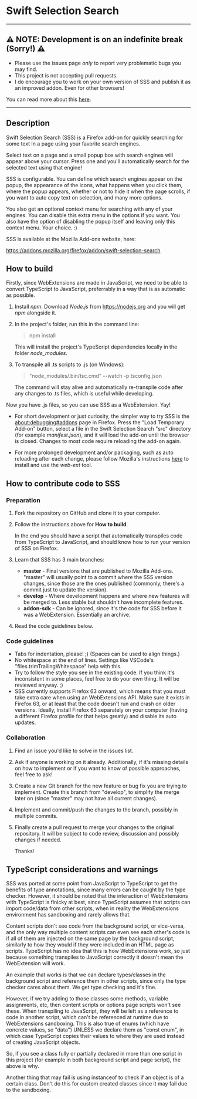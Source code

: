 Swift Selection Search
=================

-------------------------------

## ⚠ NOTE: Development is on an indefinite break (Sorry!) ⚠

- Please use the issues page _only_ to report very problematic bugs you may find.
- This project is not accepting pull requests.
- I do encourage you to work on your own version of SSS and publish it as an improved addon. Even for other browsers!

You can read more about this [here](https://github.com/CanisLupus/swift-selection-search/issues/230).

-------------------------------

## Description

Swift Selection Search (SSS) is a Firefox add-on for quickly searching for some text in a page using your favorite search engines.

Select text on a page and a small popup box with search engines will appear above your cursor. Press one and you'll automatically search for the selected text using that engine!

SSS is configurable. You can define which search engines appear on the popup, the appearance of the icons, what happens when you click them, where the popup appears, whether or not to hide it when the page scrolls, if you want to auto copy text on selection, and many more options.

You also get an optional context menu for searching with any of your engines. You can disable this extra menu in the options if you want. You also have the option of disabling the popup itself and leaving only this context menu. Your choice. :)

SSS is available at the Mozilla Add-ons website, here:

https://addons.mozilla.org/firefox/addon/swift-selection-search

## How to build

Firstly, since WebExtensions are made in JavaScript, we need to be able to convert TypeScript to JavaScript, preferrably in a way that is as automatic as possible.

1. Install *npm*. Download *Node.js* from https://nodejs.org and you will get *npm* alongside it.

1. In the project's folder, run this in the command line:
	> npm install

	This will install the project's TypeScript dependencies locally in the folder *node_modules*.

1. To transpile all .ts scripts to .js (on Windows):
	> "node_modules/.bin/tsc.cmd" --watch -p tsconfig.json

	The command will stay alive and automatically re-transpile code after any changes to .ts files, which is useful while developing.

Now you have .js files, so you can use SSS as a WebExtension. Yay!

- For short development or just curiosity, the simpler way to try SSS is the [about:debugging#addons](about:debugging#addons) page in Firefox. Press the "Load Temporary Add-on" button, select a file in the Swift Selection Search "src" directory (for example *manifest.json*), and it will load the add-on until the browser is closed. Changes to most code require reloading the add-on again.

- For more prolonged development and/or packaging, such as auto reloading after each change, please follow Mozilla's instructions [here](https://developer.mozilla.org/Add-ons/WebExtensions/Getting_started_with_web-ext) to install and use the *web-ext* tool.

## How to contribute code to SSS

### Preparation

1. Fork the repository on GitHub and clone it to your computer.

1. Follow the instructions above for **How to build**.

	In the end you should have a script that automatically transpiles code from TypeScript to JavaScript, and should know how to run your version of SSS on Firefox.

1. Learn that SSS has 3 main branches:
	- **master** - Final versions that are published to Mozilla Add-ons. "master" will usually point to a commit where the SSS version changes, since those are the ones published (commonly, there's a commit just to update the version).
	- **develop** -  Where development happens and where new features will be merged to. Less stable but shouldn't have incomplete features.
	- **addon-sdk** - Can be ignored, since it's the code for SSS before it was a WebExtension. Essentially an archive.

1. Read the code guidelines below.

### Code guidelines

- Tabs for indentation, please! ;) (Spaces can be used to align things.)
- No whitespace at the end of lines. Settings like VSCode's "files.trimTrailingWhitespace" help with this.
- Try to follow the style you see in the existing code. If you think it's inconsistent in some places, feel free to do your own thing. It will be reviewed anyway. ;)
- SSS currently supports Firefox 63 onward, which means that you must take extra care when using an WebExtensions API. Make sure it exists in Firefox 63, or at least that the code doesn't run and crash on older versions. Ideally, install Firefox 63 separately on your computer (having a different Firefox profile for that helps greatly) and disable its auto updates.

### Collaboration

1. Find an issue you'd like to solve in the issues list.

1. Ask if anyone is working on it already. Additionally, if it's missing details on how to implement or if you want to know of possible approaches, feel free to ask!

1. Create a new Git branch for the new feature or bug fix you are trying to implement. Create this branch from "develop", to simplify the merge later on (since "master" may not have all current changes).

1. Implement and commit/push the changes to the branch, possibly in multiple commits.

1. Finally create a pull request to merge your changes to the original repository. It will be subject to code review, discussion and possibly changes if needed.

	Thanks!

## TypeScript considerations and warnings

SSS was ported at some point from JavaScript to TypeScript to get the benefits of type annotations, since many errors can be caught by the type checker. However, it should be noted that the interaction of WebExtensions with TypeScript is finicky at best, since TypeScript assumes that scripts can import code/data from other scripts, when in reality the WebExtensions environment has sandboxing and rarely allows that.

Content scripts don't see code from the background script, or vice-versa, and the only way multiple content scripts can even see each other's code is if all of them are injected on the same page by the background script, similarly to how they would if they were included in an HTML page as scripts. TypeScript has no idea that this is how WebExtensions work, so just because something transpiles to JavaScript correctly it doesn't mean the WebExtension will work.

An example that works is that we can declare types/classes in the background script and reference them in other scripts, since only the type checker cares about them. We get type checking and it's fine.

However, if we try adding to those classes some methods, variable assignments, etc, then content scripts or options page scripts won't see these. When transpiling to JavaScript, they will be left as a reference to code in another script, which can't be referenced at runtime due to WebExtensions sandboxing. This is also true of enums (which have concrete values, so "data") UNLESS we declare them as "const enum", in which case TypeScript copies their values to where they are used instead of creating JavaScript objects.

So, if you see a class fully or partially declared in more than one script in this project (for example in both background script and page script), the above is why.

Another thing that may fail is using instanceof to check if an object is of a certain class. Don't do this for custom created classes since it may fail due to the sandboxing.

